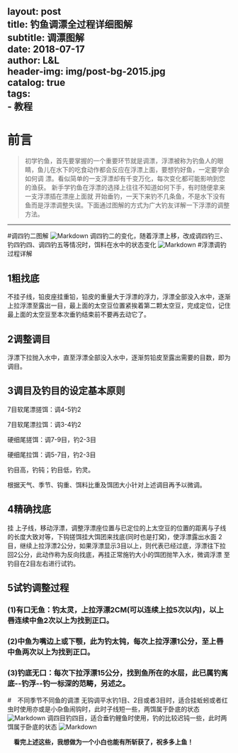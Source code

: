 layout:     post   				   
title:      钓鱼调漂全过程详细图解 				 
subtitle:   调漂图解  
date:       2018-07-17 				
author:     L&L 						
header-img: img/post-bg-2015.jpg 	
catalog:    true 						
tags:								
    - 教程
---
# 前言
>初学钓鱼，首先要掌握的一个重要环节就是调漂，浮漂被称为钓鱼人的眼睛，鱼儿在水下的吃食动作都会反应在浮漂上面，要想钓好鱼，一定要学会如何调 漂。看似简单的一支浮漂却有千变万化，每次变化都可能影响到您的渔获。
新手学钓鱼在浮漂的选择上往往不知道如何下手，有时随便拿来一支浮漂插在漂座上面就 开始垂钓，一天下来钓不几条鱼，不是水下没有鱼而是浮漂调整失误。下面通过图解的方式为广大钓友详解一下浮漂的调整方法。
---
#调四钓二图解
![Markdown](http://i1.bvimg.com/654045/cff249774064464a.png)
调四钓二的变化，随着浮漂上移，改成调四钓三、钓四钓四、调四钓五等情况时，饵料在水中的状态变化
![Markdown](http://i1.bvimg.com/654045/ec5ceefaf4411c25.jpg)
#浮漂调钓过程详解
## 1粗找底

不挂子线，铅皮座挂重铅，铅皮的重量大于浮漂的浮力，浮漂全部没入水中，逐渐上拉浮漂至露出一目，最上面的太空豆位置紧挨着第二颗太空豆，完成定位，记住最上面的太空豆至本次垂钓结束前不要再去动它了。

## 2调整调目

浮漂下拉抛入水中，直至浮漂全部没入水中，逐渐剪铅皮至露出需要的目数，即为调目。

## 3调目及钓目的设定基本原则

7目软尾漂搓饵：调4-5钓2

7目软尾漂拉饵：调3-4钓2

硬细尾搓饵：调7-9目，钓2-3目

硬细尾拉饵：调5-7目，钓2-3目

钓目高，钓钝；钓目低，钓灵。

根据天气、季节、钩重、饵料比重及饵团大小针对上述调目再予以微调。

## 4精确找底

挂 上子线，移动浮漂，调整浮漂座位置与已定位的上太空豆的位置的距离与子线的长度大致对等，下钩搓饵挂大饵团来找底(同时也是打窝)，使浮漂露出水面 2目，继续上拉浮漂2公分，如果浮漂显示3目以上，则代表已经过底，浮漂往下拉回2公分，此动作称为反向找底，再挂正常施钓大小的饵团抛竿入水，微调浮漂 至钓目在2目左右进行试钓。

## 5试钓调整过程

### (1)有口无鱼：钓太灵，上拉浮漂2CM(可以连续上拉5次以内)，以上唇连续中鱼2次以上为找到正口。

### (2)中鱼为嘴边上或下颚，此为钓太钝，每次上拉浮漂1公分，至上唇中鱼两次以上为找到正口。

### (3)钓底无口：每次下拉浮漂15公分，找到鱼所在的水层，此已属钓离底--钓浮--钓一标深的范畴，另述之。

#　不同季节不同鱼的调漂
无钩调平水钓1目、2目或者3目时，适合挂蚯蚓或者红虫时使用亦或是小杂鱼闹钩时，此时子线短一些，两饵属于卧底的状态
![Markdown](http://i1.bvimg.com/654045/831248e634133dc3.jpg)
调四目钓四目，适合垂钓鲤鱼时使用，钓的比较迟钝一些，此时两饵属于卧底的状态
![Markdown](http://i1.bvimg.com/654045/c65d6902962380b8.jpg)

　**看完上述这些，我想做为一个小白也能有所斩获了，祝多多上鱼！**　
